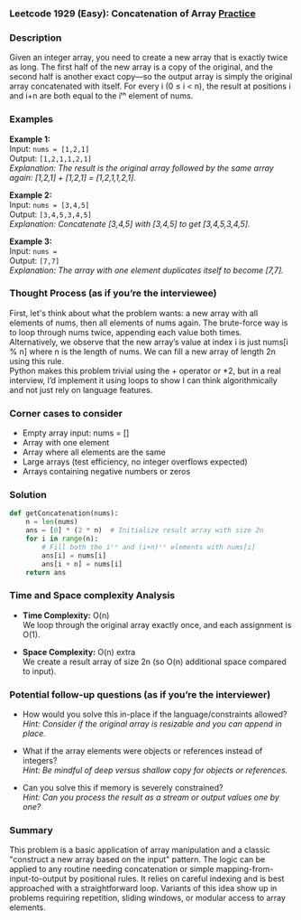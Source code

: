 ### Leetcode 1929 (Easy): Concatenation of Array [Practice](https://leetcode.com/problems/concatenation-of-array)

### Description  
Given an integer array, you need to create a new array that is exactly twice as long. The first half of the new array is a copy of the original, and the second half is another exact copy—so the output array is simply the original array concatenated with itself. For every i (0 ≤ i < n), the result at positions i and i+n are both equal to the iᵗʰ element of nums.

### Examples  

**Example 1:**  
Input: `nums = [1,2,1]`  
Output: `[1,2,1,1,2,1]`  
*Explanation: The result is the original array followed by the same array again: [1,2,1] + [1,2,1] = [1,2,1,1,2,1].*

**Example 2:**  
Input: `nums = [3,4,5]`  
Output: `[3,4,5,3,4,5]`  
*Explanation: Concatenate [3,4,5] with [3,4,5] to get [3,4,5,3,4,5].*

**Example 3:**  
Input: `nums = `  
Output: `[7,7]`  
*Explanation: The array with one element duplicates itself to become [7,7].*

### Thought Process (as if you’re the interviewee)  
First, let's think about what the problem wants: a new array with all elements of nums, then all elements of nums again. The brute-force way is to loop through nums twice, appending each value both times.  
Alternatively, we observe that the new array’s value at index i is just nums[i % n] where n is the length of nums. We can fill a new array of length 2n using this rule.  
Python makes this problem trivial using the + operator or \*2, but in a real interview, I’d implement it using loops to show I can think algorithmically and not just rely on language features.

### Corner cases to consider  
- Empty array input: nums = []  
- Array with one element  
- Array where all elements are the same  
- Large arrays (test efficiency, no integer overflows expected)
- Arrays containing negative numbers or zeros

### Solution

```python
def getConcatenation(nums):
    n = len(nums)
    ans = [0] * (2 * n)  # Initialize result array with size 2n
    for i in range(n):
        # Fill both the iᵗʰ and (i+n)ᵗʰ elements with nums[i]
        ans[i] = nums[i]
        ans[i + n] = nums[i]
    return ans
```

### Time and Space complexity Analysis  

- **Time Complexity:** O(n)  
  We loop through the original array exactly once, and each assignment is O(1).

- **Space Complexity:** O(n) extra  
  We create a result array of size 2n (so O(n) additional space compared to input).

### Potential follow-up questions (as if you’re the interviewer)  

- How would you solve this in-place if the language/constraints allowed?  
  *Hint: Consider if the original array is resizable and you can append in place.*

- What if the array elements were objects or references instead of integers?  
  *Hint: Be mindful of deep versus shallow copy for objects or references.*

- Can you solve this if memory is severely constrained?  
  *Hint: Can you process the result as a stream or output values one by one?*

### Summary
This problem is a basic application of array manipulation and a classic "construct a new array based on the input" pattern. The logic can be applied to any routine needing concatenation or simple mapping-from-input-to-output by positional rules. It relies on careful indexing and is best approached with a straightforward loop. Variants of this idea show up in problems requiring repetition, sliding windows, or modular access to array elements.